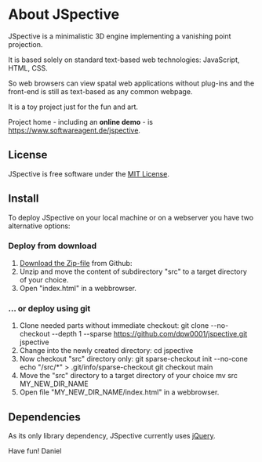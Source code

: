 # About JSpective
JSpective is a minimalistic 3D engine implementing a vanishing point projection.

It is based solely on standard text-based web technologies: JavaScript, HTML, CSS.

So web browsers can view spatal web applications without plug-ins
and the front-end is still as text-based as any common webpage.

It is a toy project just for the fun and art.

Project home - including an **online demo** - is  
<a href="https://www.softwareagent.de/jspective">https://www.softwareagent.de/jspective</a>.<br/>

## License
JSpective is free software under the <a target="_blank" href="https://www.tldrlegal.com/license/mit-license">MIT License</a>.

## Install

To deploy JSpective on your local machine or on a webserver
you have two alternative options:

### Deploy from download
1. [Download the Zip-file](https://github.com/dpw0001/jspective/archive/refs/heads/main.zip) from Github: 
2. Unzip and move the content of subdirectory "src" to a target directory of your choice.
3. Open "index.html" in a webbrowser.

### ... or deploy using git
1. Clone needed parts without immediate checkout:
  git clone --no-checkout --depth 1 --sparse https://github.com/dpw0001/jspective.git jspective
2. Change into the newly created directory:
  cd jspective
3. Now checkout "src" directory only:
  git sparse-checkout init --no-cone
  echo "/src/*" > .git/info/sparse-checkout
  git checkout main
4. Move the "src" directory to a target directory of your choice
  mv src MY_NEW_DIR_NAME
5. Open file "MY_NEW_DIR_NAME/index.html" in a webbrowser.

## Dependencies
As its only library dependency, JSpective currently uses <a target="_blank" href="https://jquery.com">jQuery</a>.


Have fun!
Daniel

